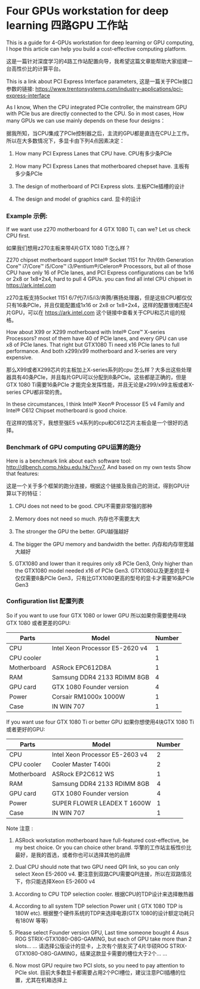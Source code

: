 # Four GPUs workstation for deep learning 四路GPU 工作站

This is a guide for 4-GPUs workstation for deep learning or GPU computing, I hope this article can help you build a cost-effective computing platform.

这是一篇针对深度学习的4路工作站配置向导，我希望这篇文章能帮助大家组建一台高性价比的计算平台。

This is a link about PCI Express Interface parameters, 这是一篇关于PCIe接口参数的链接: https://www.trentonsystems.com/industry-applications/pci-express-interface

As I know, When the CPU integrated PCIe controller, the mainstream GPU with PCIe bus are directly connected to the CPU. So in most cases, How many GPUs we can use mainly depends on these four designs：

据我所知，当CPU集成了PCIe控制器之后，主流的GPU都是直连在CPU上工作。所以在大多数情况下，多显卡由下列4点因素决定：

1) How many PCI Express Lanes that CPU have. CPU有多少条PCIe

2) How many PCI Express Lanes that motherboared chepset have. 主板有多少条PCIe

3) The design of motherboard of PCI Express slots. 主板PCIe插槽的设计

4) The design and model of graphics card. 显卡的设计

### Example 示例:

If we want use z270 motherboard for 4 GTX 1080 Ti, can we? Let us check CPU first.

如果我们想用z270主板来带4片GTX 1080 Ti怎么样？

Z270 chipset motherboard support Intel® Socket 1151 for 7th/6th Generation Core™ i7/Core™ i5/Core™ i3/Pentium®/Celeron® Processors, but all of those CPU have only 16 of PCIe lanes, and PCI Express configurations can be 1x16 or 2x8 or 1x8+2x4, hard to pull 4 GPUs. you can find all intel CPU chipset in https://ark.intel.com

z270主板支持Socket 1151 6/7代i7/i5/i3/奔腾/赛扬处理器，但是这些CPU都仅仅只有16条PCIe，并且仅能配置成1x16 or 2x8 or 1x8+2x4，这样的配置很难匹配4片GPU，可以在 https://ark.intel.com 这个链接中查看关于CPU和芯片组的规格。

How about X99 or X299 motherboard with Intel® Core™ X-series Processors? most of them have 40 of PCIe lanes, and every GPU can use x8 of PCIe lanes. That right but GTX1080 Ti need x16 PCIe lanes to full performance. And both x299/x99 motherboard and X-series are very expensive. 

那么X99或者X299芯片的主板加上X-series系列的cpu 怎么样？大多出这些处理器具有40条PCIe，并且每片GPU可以分配到8条PCIe。这些都是正确的，但是GTX 1080 Ti需要16条PCIe 才能完全发挥性能，并且无论是x299/x99主板或者X-series CPU都非常的贵。

In these circumstances, I think Intel® Xeon® Processor E5 v4 Family and Intel® C612 Chipset motherboard is good choice.

在这样的情况下，我想至强E5 v4系列的cpu和C612芯片主板会是一个很好的选择。

### Benchmark of GPU computing GPU运算的跑分

Here is a benchmark link about each software tool: http://dlbench.comp.hkbu.edu.hk/?v=v7, And based on my own tests Show that features: 

这是一个关于多个框架的跑分连接，根据这个链接及我自己的测试，得到GPU计算以下的特征：

1) CPU does not need to be good. CPU不需要非常强的那种

2) Memory does not need so much. 内存也不需要太大

3) The stronger the GPU the better. GPU越强越好

4) The bigger the GPU memory and bandwidth the better. 内存和内存带宽越大越好

5) GTX1080 and lower than it requires only x8 PCIe Gen3, Only higher than the GTX1080 model needed x16 of PCIe Gen3. GTX1080以及更差的显卡仅仅需要8条PCIe Gen3，只有比GTX1080更高的型号的显卡才需要16条PCIe Gen3

### Configuration list 配置列表

So if you want to use four GTX 1080 or lower GPU 所以如果你需要使用4块GTX 1080 或者更差的GPU: 

| Parts       | Model                            | Number |
| ----------- | -------------------------------- | ------ |
| CPU         | Intel Xeon Processor  E5-2620 v4 | 1      |
| CPU cooler  |                                  | 1      |
| Motherboard | ASRock EPC612D8A                 | 1      |
| RAM         | Samsung DDR4 2133  RDIMM 8GB     | 4      |
| GPU card    | GTX 1080 Founder version         | 4      |
| Power       | Corsair RM1000x 1000W            | 1      |
| Case        | IN WIN 707                       | 1      |

If you want use four GTX 1080 Ti or better GPU 如果你想使用4块GTX 1080 Ti 或者更好的GPU:

| Parts       | Model                           | Number |
| ----------- | ------------------------------- | ------ |
| CPU         | Intel Xeon Processor E5-2603 v4 | 2      |
| CPU cooler  | Cooler Master T400i             | 2      |
| Motherboard | ASRock EP2C612 WS               | 1      |
| RAM         | Samsung DDR4 2133 RDIMM 8GB     | 4      |
| GPU card    | GTX 1080 Founder version        | 4      |
| Power       | SUPER FLOWER LEADEX T 1600W     | 1      |
| Case        | IN WIN 707                      | 1      |

Note 注意 : 

1) ASRock workstation motherboard have full-featured cost-effective, be my best choice. Or you can choice other brand. 华擎的工作站主板性价比最好，是我的首选，或者你也可以选择其他的品牌

2) Dual CPU should note that two GPU need QPI link, so you can only select Xeon E5-2600 v4. 要注意到双路CPU需要QPI连接，所以在双路情况下，你只能选择Xeon E5-2600 v4

3) According to CPU TDP selection cooler.  根据CPU的TDP设计来选择散热器

4) According to all system TDP selection Power unit ( GTX 1080 TDP is 180W etc). 根据整个硬件系统的TDP来选择电源(GTX 1080的设计额定功耗只有180W 等等)

5) Please select Founder version GPU, Last time someone bought 4 Asus ROG STRIX-GTX1080-O8G-GAMING, but each of GPU take more than 2 slots… … 请选择公版设计的显卡，上次有个朋友买了4片华硕ROG STRIX-GTX1080-O8G-GAMING，结果这款显卡需要的槽位大于2个... ...

6) Now most GPU require two PCI slots,  so  you need to pay attention to PCIe slot. 目前大多数显卡都需要占用2个PCI槽位，建议注意PCI插槽的位置，尤其在机箱选择上
